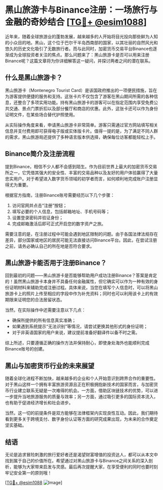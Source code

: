 # 黑山旅游卡与Binance注册：一场旅行与金融的奇妙结合 [[TG💪+ @esim1088](https://t.me/s/esim1088)]

近年来，随着全球旅游业的蓬勃发展，越来越多的人开始将目光投向那些鲜为人知的小众目的地。黑山，这个位于巴尔干半岛西南部的国家，以其壮丽的自然风光和悠久的历史文化吸引了无数旅行者。而与此同时，加密货币交易平台Binance也逐渐成为全球投资者关注的焦点。那么问题来了：黑山旅游卡是否可以用来注册Binance呢？这篇文章将为你详细解答这一疑问，并探讨两者之间的潜在联系。

## 什么是黑山旅游卡？

黑山旅游卡（Montenegro Tourist Card）是该国政府推出的一项便民措施，旨在为游客提供便捷的服务和支持。这张卡片不仅包含了游客在黑山期间所需的各种信息，还整合了多项实用功能。持有黑山旅游卡的游客可以在指定范围内享受免费公共交通、景点门票折扣以及部分餐厅和商店的优惠。此外，这张卡还可以作为身份证明文件，在某些场合替代护照使用。

从实际操作角度来看，申请黑山旅游卡非常简单。游客只需通过官方网站填写相关信息并支付费用即可获得电子版或实体版卡片。值得一提的是，为了满足不同人群的需求，黑山旅游局还提供了多种语言版本供选择，确保每位访客都能轻松上手。

## Binance简介及注册流程

提到Binance，相信不少人都不会感到陌生。作为目前世界上最大的加密货币交易所之一，它凭借其强大的安全性、丰富的交易品种以及友好的用户体验赢得了大量忠实用户。对于希望进入数字货币领域的初学者而言，如何顺利地完成账户注册显得尤为重要。

根据官方指南，注册Binance账号需要经历以下几个步骤：

1. 访问官网并点击“注册”按钮；
2. 填写必要的个人信息，包括邮箱地址、手机号码等；
3. 设置登录密码并验证身份；
4. 完成邮箱激活后即可正式开启您的数字资产之旅。

需要注意的是，在注册过程中可能会遇到地区限制的问题。由于各国法律法规存在差异，部分国家或地区的居民可能无法直接访问Binance平台。因此，在尝试注册之前，请务必确认自己的所在地是否符合要求。

## 黑山旅游卡能否用于注册Binance？

回到最初的问题——黑山旅游卡是否能够帮助用户成功注册Binance？答案是肯定的！虽然黑山旅游卡本身并不具备任何金融属性，但它确实可以作为一种有效的身份证明材料来辅助完成注册过程。具体来说，当您在填写个人信息时，可以将黑山旅游卡上的照片上传至相应的字段中作为补充资料；同时也可以利用该卡上的有效期限来证明您的合法居留状态。

当然，在实际操作中还需要注意以下几点：

- 确保所提供的所有信息真实准确；
- 如果遇到系统提示“无法识别”等情况，请尝试更换其他形式的身份证明；
- 对于非英语国家的用户来说，建议提前准备好翻译件以备不时之需。

综上所述，只要遵循正确的操作方法并保持耐心，即使身处海外也能顺利完成Binance账号的创建。

## 黑山与加密货币行业的未来展望

随着全球化进程不断加快，越来越多的企业和个人开始意识到跨界合作的重要性。对于黑山这样一个拥有丰富旅游资源且正在积极拥抱新技术的国家而言，与加密货币行业建立联系无疑是一次难得的机会。一方面，借助区块链技术的优势，可以进一步提升当地旅游服务的质量与效率；另一方面，通过吸引更多的国际资本流入，也有助于促进经济增长和社会进步。

当然，这一切的前提条件是双方能够在法律框架内实现良性互动。因此，我们期待看到更多关于跨境支付、数字身份认证等方面的研究成果出现，为未来的合作奠定坚实基础。

## 结语

无论是追求冒险刺激的旅行爱好者还是渴望财富增值的投资达人，都可以从本文中找到属于自己的价值所在。希望通过对黑山旅游卡与Binance之间关系的深入剖析，能够为大家带来启发与灵感。最后再次提醒大家，在享受便利的同时也要时刻牢记安全第一的原则哦！

[[TG💪+ @esim1088](https://t.me/s/esim1088) ![Image](https://i.postimg.cc/4NQfJmqS/Snipaste-2025-05-13-00-14-12.png)]